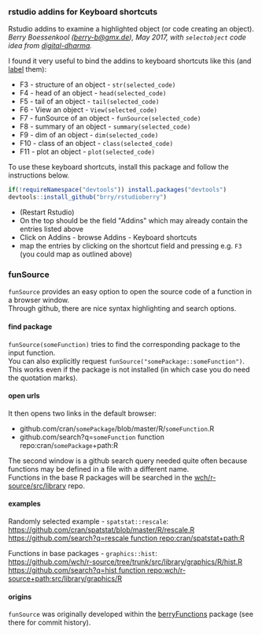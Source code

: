 ### rstudio addins for Keyboard shortcuts

Rstudio addins to examine a highlighted object (or code creating an object).  
*Berry Boessenkool (<berry-b@gmx.de>), May 2017, with `selectobject` code idea from
[digital-dharma](https://github.com/digital-dharma/RStudioAddIns).*

I found it very useful to bind the addins to keyboard shortcuts like this (and
[label](https://github.com/brry/rstudioberry/raw/master/inst/keyboardRlabels.ods)
them):

* F3 - structure of an object - `str(selected_code)`
* F4 - head of an object - `head(selected_code)`
* F5 - tail of an object - `tail(selected_code)`
* F6 - View an object - `View(selected_code)`
* F7 - funSource of an object - `funSource(selected_code)`
* F8 - summary of an object - `summary(selected_code)`
* F9 - dim of an object - `dim(selected_code)`
* F10 - class of an object - `class(selected_code)`
* F11 - plot an object - `plot(selected_code)`

To use these keyboard shortcuts, install this package and follow the instructions below.

```R
if(!requireNamespace("devtools")) install.packages("devtools")
devtools::install_github("brry/rstudioberry")
```

* (Restart Rstudio)
* On the top should be the field "Addins" which may already contain the entries listed above
* Click on Addins - browse Addins - Keyboard shortcuts 
* map the entries by clicking on the shortcut field and pressing e.g. `F3` (you could map as outlined above)


### funSource
`funSource` provides an easy option to open the source code of a function in a browser window.  
Through github, there are nice syntax highlighting and search options.

#### find package
`funSource(someFunction)` tries to find the corresponding package to the input function.  
You can also explicitly request `funSource("somePackage::someFunction")`.  
This works even if the package is not installed (in which case you do need the quotation marks).

#### open urls
It then opens two links in the default browser:  

* github.com/cran/`somePackage`/blob/master/R/`someFunction`.R
* github.com/search?q=`someFunction` function repo:cran/`somePackage`+path:R

The second window is a github search query needed quite often 
because functions may be defined in a file with a different name.  
Functions in the base R packages will be searched in the 
[wch/r-source/src/library](https://github.com/wch/r-source/tree/trunk/src/library) repo.  

#### examples
Randomly selected example - `spatstat::rescale`:  
<https://github.com/cran/spatstat/blob/master/R/rescale.R>  
[https://github.com/search?q=rescale function repo:cran/spatstat+path:R](https://github.com/search?q=rescale%20function%20repo:cran/spatstat+path:R)

Functions in base packages - `graphics::hist`:  
<https://github.com/wch/r-source/tree/trunk/src/library/graphics/R/hist.R>  
[https://github.com/search?q=hist function repo:wch/r-source+path:src/library/graphics/R](https://github.com/search?q=hist%20function%20repo:wch/r-source+path:src/library/graphics/R)

#### origins
`funSource` was originally developed within the
[berryFunctions](https://github.com/brry/berryFunctions/blob/master/R/funSource.R) 
package (see there for commit history).


